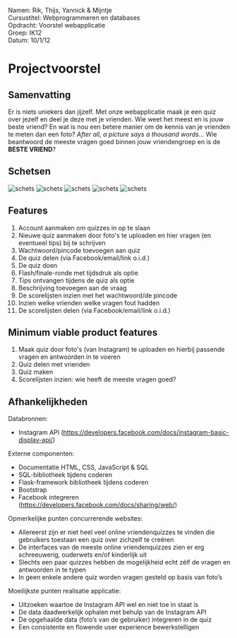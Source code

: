 Namen: Rik, Thijs, Yannick & Mijntje <br>
Cursustitel: Webprogrammeren en databases <br>
Opdracht: Voorstel webapplicatie <br>
Groep: IK12 <br>
Datum: 10/1/12

# Projectvoorstel

## Samenvatting

Er is niets uniekers dan jijzelf. Met onze webapplicatie maak je een quiz over jezelf en deel je deze met je vrienden. Wie weet het meest en is jouw beste vriend? En wat is nou een betere manier om de kennis van je vrienden te meten dan een foto? *After all, a picture says a thousand words…* Wie beantwoord de meeste vragen goed binnen jouw vriendengroep en is de **BESTE VRIEND**?

## Schetsen

![schets](quiz1.png)
![schets](quiz2.png)
![schets](quiz3.png)
![schets](quiz4.png)
![schets](quiz5.png)


## Features
1. Account aanmaken om quizzes in op te slaan
1. Nieuwe quiz aanmaken door foto's te uploaden en hier vragen (en eventueel tips) bij te schrijven
1. Wachtwoord/pincode toevoegen aan quiz
1. De quiz delen (via Facebook/email/link o.i.d.)
1. De quiz doen
1. Flash/finale-ronde met tijdsdruk als optie
1. Tips ontvangen tijdens de quiz als optie
1. Beschrijving toevoegen aan de vraag
1. De scorelijsten inzien met het wachtwoord/de pincode
1. Inzien welke vrienden welke vragen fout hadden
1. De scorelijsten delen (via Facebook/email/link o.i.d.)

## Minimum viable product features
1. Maak quiz door foto's (van Instagram) te uploaden en hierbij passende vragen en antwoorden in te voeren
1. Quiz delen met vrienden
1. Quiz maken
1. Scorelijsten inzien: wie heeft de meeste vragen goed?

## Afhankelijkheden
Databronnen:
* Instagram API (https://developers.facebook.com/docs/instagram-basic-display-api/)

Externe componenten:
* Documentatie HTML, CSS, JavaScript & SQL
* SQL-bibliotheek tijdens coderen
* Flask-framework bibliotheek tijdens coderen
* Bootstrap
* Facebook integreren  (https://developers.facebook.com/docs/sharing/web/)

Opmerkelijke punten concurrerende websites:
* Allereerst zijn er niet heel veel online vriendenquizzes te vinden die gebruikers toestaan een quiz over zichzelf te creëren
* De interfaces van de meeste online vriendenquizzes zien er erg schreeuwerig, ouderwets en/of kinderlijk uit
* Slechts een paar quizzes hebben de mogelijkheid echt zélf de vragen en antwoorden in te typen
* In geen enkele andere quiz worden vragen gesteld op basis van foto’s

Moeilijkste punten realisatie applicatie:
* Uitzoeken waartoe de Instagram API wel en niet toe in staat is
* De data daadwerkelijk ophalen met behulp van de Instagram API
* De opgehaalde data (foto’s van de gebruiker) integreren in de quiz
* Een consistente en flowende user experience bewerkstelligen




